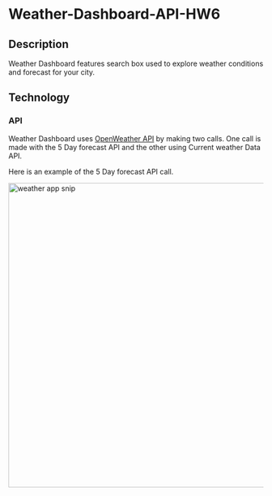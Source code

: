 # Weather-Dashboard-API-HW6

## Description

Weather Dashboard features search box used to explore weather conditions and forecast for your city.

## Technology

### API
Weather Dashboard uses [OpenWeather API](https://openweathermap.org/api) by making two calls. One call is made with the 5 Day forecast API and the other using Current weather Data API.

Here is an example of the 5 Day forecast API call.

<img width="600" alt="weather app snip" src="https://user-images.githubusercontent.com/70172286/103453629-ab6d4a00-4c90-11eb-8884-af68dc1508e8.PNG">
